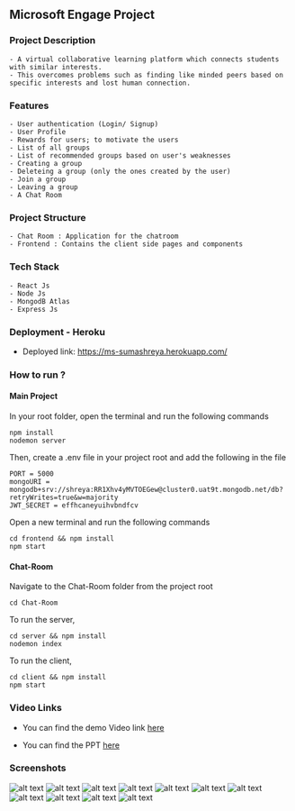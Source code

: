 ## Microsoft Engage Project

### Project Description

    - A virtual collaborative learning platform which connects students with similar interests.
    - This overcomes problems such as finding like minded peers based on specific interests and lost human connection.

### Features
    - User authentication (Login/ Signup)
    - User Profile
    - Rewards for users; to motivate the users 
    - List of all groups
    - List of recommended groups based on user's weaknesses
    - Creating a group
    - Deleteing a group (only the ones created by the user)
    - Join a group
    - Leaving a group
    - A Chat Room
    
### Project Structure

    - Chat Room : Application for the chatroom
    - Frontend : Contains the client side pages and components 
    
### Tech Stack

    - React Js
    - Node Js
    - MongodB Atlas
    - Express Js
    
### Deployment - Heroku

* Deployed link: https://ms-sumashreya.herokuapp.com/

### How to run ?

#### Main Project

In your root folder, open the terminal and run the following commands

    npm install
    nodemon server
    
Then, create a .env file in your project root and add the following in the file

    PORT = 5000
    mongoURI = mongodb+srv://shreya:RR1Xhv4yMVTOEGew@cluster0.uat9t.mongodb.net/db?retryWrites=true&w=majority
    JWT_SECRET = effhcaneyuihvbndfcv
    
Open a new terminal and run the following commands

    cd frontend && npm install  
    npm start
    
#### Chat-Room 

Navigate to the Chat-Room folder from the project root
    
    cd Chat-Room
    
To run the server, 

    cd server && npm install
    nodemon index
    
To run the client,

    cd client && npm install
    npm start
    
    
### Video Links

* You can find the demo Video link [here](https://drive.google.com/file/d/1ijMY2Hbc-Yc349qmCTXz-5PnZAT9dnBf/view?usp=sharing)

* You can find the PPT [here](https://drive.google.com/file/d/1m751NEBMffAM2disoKAYalP7Dvnafv8j/view?usp=sharing)
    
### Screenshots

![alt text](screenshots/Login.png)
![alt text](screenshots/Signup.png)
![alt text](screenshots/Profile.png)
![alt text](screenshots/Reward-1.png)
![alt text](screenshots/Reward-2.png)
![alt text](screenshots/AllGroups.png)
![alt text](screenshots/CreateGroup.png)
![alt text](screenshots/DeleteGroupPopUp.png)
![alt text](screenshots/RecommendedGroups.png)
![alt text](screenshots/ViewGroupPopUp.png)
![alt text](screenshots/ChatRoom.gif)

